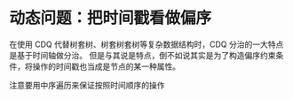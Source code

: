 # 动态问题：把时间戳看做偏序

在使用 CDQ 代替树套树、树套树套树等复杂数据结构时，CDQ 分治的一大特点是基于时间轴做分治。
但是与其说是特点，倒不如说其实是为了构造偏序约束条件，将操作的时间戳也当成是节点的某一种属性。

注意要用中序遍历来保证按照时间顺序的操作
